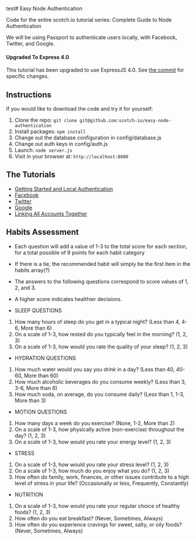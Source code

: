 test# Easy Node Authentication

Code for the entire scotch.io tutorial series: Complete Guide to Node Authentication

We will be using Passport to authenticate users locally, with Facebook, Twitter, and Google.

#### Upgraded To Express 4.0
This tutorial has been upgraded to use ExpressJS 4.0. See [the commit](https://github.com/scotch-io/easy-node-authentication/commit/020dea057d5a0664caaeb041b18978237528f9a3) for specific changes.

## Instructions

If you would like to download the code and try it for yourself:

1. Clone the repo: `git clone git@github.com:scotch-io/easy-node-authentication`
2. Install packages: `npm install`
3. Change out the database configuration in config/database.js
4. Change out auth keys in config/auth.js
5. Launch: `node server.js`
6. Visit in your browser at: `http://localhost:8080`

## The Tutorials

- [Getting Started and Local Authentication](http://scotch.io/tutorials/easy-node-authentication-setup-and-local)
- [Facebook](http://scotch.io/tutorials/easy-node-authentication-facebook)
- [Twitter](http://scotch.io/tutorials/easy-node-authentication-twitter)
- [Google](http://scotch.io/tutorials/easy-node-authentication-google)
- [Linking All Accounts Together](http://scotch.io/tutorials/easy-node-authentication-linking-all-accounts-together)


## Habits Assessment

- Each question will add a value of 1-3 to the total score for each section, for a total possible of 9 points for each habit category
- If there is a tie, the recommended habit will simply be the first item in the habits array(?)
- The answers to the following questions correspond to score values of 1, 2, and 3.
- A higher score indicates healthier decisions.

- SLEEP QUESTIONS

1) How many hours of sleep do you get in a typical night? (Less than 4, 4-6, More than 6)
2) On a scale of 1-3, how rested do you typically feel in the morning? (1, 2, 3)
3) On a scale of 1-3, how would you rate the quality of your sleep? (1, 2, 3)

- HYDRATION QUESTIONS

1) How much water would you say you drink in a day? (Less than 40, 40-60, More than 60)
2) How much alcoholic beverages do you consume weekly? (Less than 3, 3-6, More than 6)
3) How much soda, on average, do you consume daily? (Less than 1, 1-3, More than 3)

- MOTION QUESTIONS

1) How many days a week do you exercise? (None, 1-2, More than 2)
2) On a scale of 1-3, how physically active (non-exercise) throughout the day? (1, 2, 3)
3) On a scale of 1-3, how would you rate your energy level? (1, 2, 3)

- STRESS

1) On a scale of 1-3, how would you rate your stress level? (1, 2, 3)
2) On a scale of 1-3, how much do you enjoy what you do? (1, 2, 3)
3) How often do family, work, finances, or other issues contribute to a high level of stress in your life? (Occasionally or less, Frequently, Constantly)

- NUTRITION

1) On a scale of 1-3, how would you rate your regular choice of healthy foods? (1, 2, 3)
2) How often do you eat breakfast? (Never, Sometimes, Always)
3) How often do you experience cravings for sweet, salty, or oily foods? (Never, Sometimes, Always)

